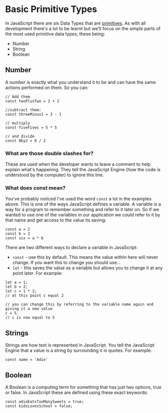 # Basic Primitive Types

In JavaScript there are six Data Types that are [primitives](https://developer.mozilla.org/en-US/docs/Glossary/Primitive). As with all development there's a lot to be learnt but we'll focus on the simple parts of the most used primitive data types, these being:

- Number
- String
- Boolean

## Number

A number is exactly what you understand it to be and can have the same actions performed on them. So you can:

```
// Add them
const twoPlusTwo = 2 + 2

//subtract them:
const threeMinus1 = 3 - 1

// multiply
const fiveFives = 5 * 5

// and divide
const 8by2 = 8 / 2
```

### What are those double slashes for?

These are used when the developer wants to leave a comment to help explain what's happening. They tell the JavaScript Engine (how the code is understood by the computer) to ignore this line.

### What does const mean?

You've probably noticed I've used the word `const` a lot in the examples above. This is one of the ways JavaScript defines a variable. A variable is a way for a program to remember something and refer to it later on. So if we wanted to use one of the variables in our application we could refer to it by that name and get access to the value its saving:

```
const a = 2
const b = 3
const six = a * b
```

There are two different ways to declare a variable in JavaScript:

- `const` - use this by default. This means the value within here will never change. If you want this to change you should use...
- `let` - this saves the value as a variable but allows you to change it at any point later. For example:

```
let a = 1;
let b = 2;
let c = 1 * 2;
// at this point c equal 2

// you can change this by referring to the variable name again and giving it a new value
c = 5
// c is now equal to 5
```

## Strings

Strings are how text is represented in JavaScript. You tell the JavaScript Engine that a value is a string by surrounding it in quotes. For example:

```
const name = 'Adie'
```

## Boolean

A Boolean is a computing term for something that has just two options, true or false. In JavaScript these are defined using these exact keywords:

```
const adieEatsTooManySweets = true;
const kidsLovesSchool = false;
```